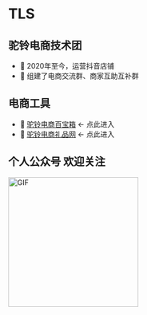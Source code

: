 # TLS

<!--
**lexsaints/lexsaints** is a ✨ _special_ ✨ repository because its `README.md` (this file) appears on your GitHub profile.
-->

## 驼铃电商技术团

- 💬 2020年至今，运营抖音店铺
- 💬 组建了电商交流群、商家互助互补群

## 电商工具   
- 💬  [驼铃电商百宝箱](https://tls-toolbox.pages.dev/)  <- 点此进入
- 💬  [驼铃电商礼品网](http://tb.88daifa.com)  <- 点此进入

## 个人公众号 欢迎关注

<img align="left" alt="GIF" src="https://github.com/TLS-802/TLS/blob/main/gzh.png" width="260" />
